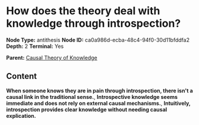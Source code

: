 # How does the theory deal with knowledge through introspection?

**Node Type:** antithesis
**Node ID:** ca0a986d-ecba-48c4-94f0-30d11bfddfa2
**Depth:** 2
**Terminal:** Yes

**Parent:** [Causal Theory of Knowledge](causal-theory-of-knowledge.md)

## Content

**When someone knows they are in pain through introspection, there isn't a causal link in the traditional sense.**, **Introspective knowledge seems immediate and does not rely on external causal mechanisms.**, **Intuitively, introspection provides clear knowledge without needing causal explication.**
